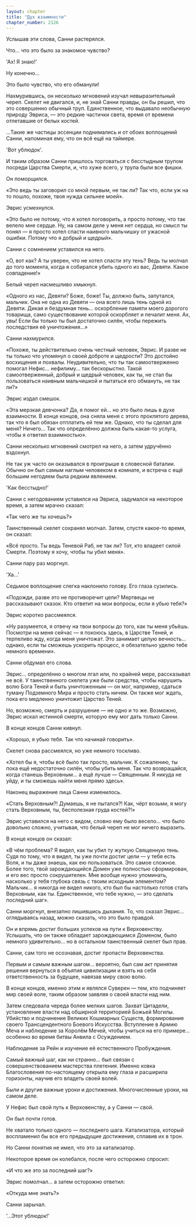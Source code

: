 ```yaml
---
layout: chapter
title: "Дух взаимности"
chapter_number: 2126
---
```




Услышав эти слова, Санни растерялся.

Что... что это было за знакомое чувство?

'Ах! Я знаю!'

Ну конечно...

Это было чувство, что его обманули!

Нахмурившись, он несколько мгновений изучал невыразительный череп. Скелет не двигался, и, не знай Санни правды, он бы решил, что это совершенно обычный труп. Единственное, что выдавало необычную природу Эвриса, — это редкие частички света, время от времени отлетавшие от белых костей.

...Такие же частицы эссенции поднимались и от обоих воплощений Санни, напоминая ему, что он всё ещё на таймере.

'Вот ублюдок'.

И таким образом Санни пришлось торговаться с бесстыдным трупом посреди Царства Смерти, и, что хуже всего, у трупа были все фишки.

Он поморщился.

«Это ведь ты заговорил со мной первым, не так ли? Так что, если уж на то пошло, похоже, твоя нужда сильнее моей».

Эврис усмехнулся.

«Это было не потому, что я хотел поговорить, а просто потому, что так велело мне сердце. Ну, на самом деле у меня нет сердца, но смысл ты понял — я просто хотел спасти наивного мальчишку от ужасной ошибки. Потому что я добрый и щедрый».

Санни с сомнением уставился на него.

«О, вот как? А ты уверен, что не хотел спасти эту тень? Ведь ты молчал до того момента, когда я собирался убить одного из вас, Девяти. Какое совпадение!»

Белый череп насмешливо хмыкнул.

«Одного из нас, Девяти? Боже, боже! Ты, должно быть, запутался, мальчик. Она не одна из Девяти — она всего лишь тень одной из Девяти. Дикая и бездумная тень... оскорбление памяти моего дорогого товарища, само существование которой оскорбляет и печалит меня. Ах, увы! Если бы только ты был достаточно силён, чтобы пережить последствия её уничтожения...»

Санни нахмурился.

«Похоже, ты действительно очень честный человек, Эврис. И разве не ты только что упомянул о своей доброте и щедрости? Это достойно восхищения и похвалы. Неудивительно, что ты так самоотверженно помогал Нефис... нефилиму... так бескорыстно. Такой самоотверженный, добрый и щедрый человек, как ты, не стал бы пользоваться наивным мальчишкой и пытаться его обмануть, не так ли?»

Эврис издал смешок.

«Эта мерзкая девчонка? Да, я помог ей... но это было лишь в духе взаимности. В конце концов, она сняла меня с этого проклятого дерева, так что я был обязан отплатить ей тем же. Однако, что ты сделал для меня? Ничего... Так что определённо должна быть какая-то услуга, чтобы я ответил взаимностью».

Санни несколько мгновений смотрел на него, а затем удручённо вздохнул.

Не так уж часто он оказывался в проигрыше в словесной баталии. Обычно он был самым наглым человеком в комнате, и встреча с ещё большим негодяем была редким явлением.

'Как бесстыдно!'

Санни с негодованием уставился на Эвриса, задумался на некоторое время, а затем мрачно сказал:

«Так чего же ты хочешь?»

Таинственный скелет сохранял молчал. Затем, спустя какое-то время, он сказал:

«Всё просто. Ты ведь Теневой Раб, не так ли? Тот, кто владеет силой Смерти. Поэтому я хочу, чтобы ты убил меня».

Санни пару раз моргнул.

'Ха...'

Седьмое воплощение слегка наклонило голову. Его глаза сузились.

«Подожди, разве это не противоречит цели? Мертвецы не рассказывают сказок. Кто ответит на мои вопросы, если я убью тебя?»

Эврис коротко рассмеялся.

«Ну разумеется, я отвечу на твои вопросы до того, как ты меня убьёшь. Посмотри на меня сейчас — я покоюсь здесь, в Царстве Теней, и терпеливо жду, когда меня уничтожат. Это занимает целую вечность... однако, если ты сможешь ускорить процесс, я обязательно уделю тебе немного времени».

Санни обдумал его слова.

Эврис... определённо о многом лгал или, по крайней мере, рассказывал не всё. У таинственного скелета уже были средства, чтобы нарушить волю Бога Теней и быть уничтоженным — он мог, например, сдаться туману Подземного Мира и просто стать ничем. Он также мог ждать, пока его медленно уничтожит Царство Теней.

Но, возможно, смерть и разрушение — не одно и то же. Возможно, Эврис искал истинной смерти, которую ему мог дать только Санни.

В конце концов Санни кивнул.

«Хорошо, я убью тебя. Так что начинай говорить».

Скелет снова рассмеялся, но уже немного тоскливо.

«Хотел бы я, чтобы всё было так просто, мальчик. К сожалению, ты пока ещё недостаточно силён, чтобы убить меня. Так что возвращайся, когда станешь Верховным... а ещё лучше — Священным. Я никуда не уйду, и ты сможешь найти меня прямо здесь».

Наконец выражение лица Санни изменилось.

«Стать Верховным?! Думаешь, я не пытался?! Как, чёрт возьми, я могу стать Верховным, ты, бесполезная груда костей?!»

Эврис уставился на него с видом, словно ему было весело... что было довольно сложно, учитывая, что белый череп не мог ничего выразить.

В конце концов он сказал:

«В чём проблема? Я видел, как ты убил ту жуткую Священную тень. Судя по тому, что я видел, ты уже почти достиг цели — у тебя есть Воля, и ты даже знаешь, как ею пользоваться. Это самое сложное. Более того, твой зарождающийся Домен уже полностью сформирован, и его вес просто сокрушителен. Мне вообще нужно упоминать, насколько у тебя глубока связь с твоим исходным элементом? Мальчик... я никогда не видел никого, кто был бы настолько готов стать Верховным, как ты. Единственное, что тебе нужно, — это сделать последний шаг».

Санни моргнул, внезапно лишившись дыхания. То, что сказал Эврис... оглядываясь назад, можно сказать, что это было правдой.

Он и впрямь достиг больших успехов на пути к Верховенству. Услышать, что он также обладает зарождающимся Доменом, было немного удивительно... но в остальном таинственный скелет был прав.

Санни, сам того не осознавая, достиг пропасти Верховенства.

Первым и самым важным шагом... вероятно, был сам акт принятия решения вернуться в объятия цивилизации и взять на себя ответственность за будущее, навязав миру свою волю.

В конце концов, именно этим и являлся Суверен — тем, кто подчиняет мир своей воле, таким образом заявляя о своей власти над ним.

Затем следовала череда более мелких шагов. Захват Цитадели, установление власти над обширной территорией Божьей Могилы. Убийство и подчинение Великих Кошмарных Существ, формирование своего Трансцендентного Боевого Искусства. Вступление в Армию Меча и наблюдение за Королём Мечей, чтобы учиться на его примере... особенно во время битвы Анвила с Осуждением.

Наблюдение за Рейн и изучение её естественного Пробуждения.

Самый важный шаг, как ни странно... был связан с совершенствованием мастерства плетения. Именно ковка Благословения по-настоящему открыла ему глаза и расширила горизонты, научив его владеть своей волей.

Были и другие важные уроки и достижения. Многочисленные уроки, на самом деле.

У Нефис был свой путь к Верховенству, а у Санни — свой.

Он был почти готов.

Не хватало только одного — последнего шага. Катализатора, который воспламенил бы все его предыдущие достижения, сплавив их в трон.

Но Санни понятия не имел, что это за катализатор.

Некоторое время он колебался, после чего осторожно спросил:

«И что же это за последний шаг?»

Эврис помолчал... а затем осторожно ответил:

«Откуда мне знать?»

Санни зарычал.

'...Этот ублюдок!'

